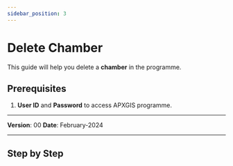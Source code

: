 ```yaml
---
sidebar_position: 3
---
```


# Delete Chamber

This guide will help you delete a **chamber** in the programme.

## **Prerequisites**
1.	**User ID** and **Password** to access APXGIS programme.

------------

**Version**: 00
**Date**: February-2024

------------
## **Step by Step**